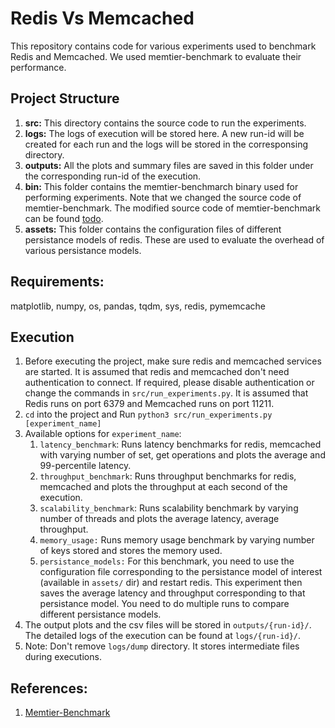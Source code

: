 # Redis Vs Memcached
This repository contains code for various experiments used to benchmark Redis and Memcached. We used memtier-benchmark to evaluate their performance.

## Project Structure
1. **src:** This directory contains the source code to run the experiments.
2. **logs:** The logs of execution will be stored here. A new run-id will be created for each run and the logs will be stored in the corresponsing directory.
3. **outputs:** All the plots and summary files are saved in this folder under the corresponding run-id of the execution.
4. **bin:** This folder contains the memtier-benchmarch binary used for performing experiments. Note that we changed the source code of memtier-benchmark. The modified source code of memtier-benchmark can be found [todo]().
5. **assets:** This folder contains the configuration files of different persistance models of redis. These are used to evaluate the overhead of various persistance models.

## Requirements:
matplotlib, numpy, os, pandas, tqdm, sys, redis, pymemcache

## Execution
1. Before executing the project, make sure redis and memcached services are started. It is assumed that redis and memcached don't need authentication to connect. If required, please disable authentication or change the commands in ``src/run_experiments.py``. It is assumed that Redis runs on port 6379 and Memcached runs on port 11211.
2. ``cd`` into the project and Run ``python3 src/run_experiments.py [experiment_name]``
3. Available options for ``experiment_name``:
    1. ``latency_benchmark``: Runs latency benchmarks for redis, memcached with varying number of set, get operations and plots the average and 99-percentile latency. 
    2. ``throughput_benchmark``: Runs throughput benchmarks for redis, memcached and plots the throughput at each second of the execution.
    3. ``scalability_benchmark``: Runs scalability benchmark by varying number of threads and plots the average latency, average throughput.
    4. ``memory_usage:`` Runs memory usage benchmark by varying number of keys stored and stores the memory used.
    5. ``persistance_models:`` For this benchmark, you need to use the configuration file corresponding to the persistance model of interest (available in ``assets/`` dir) and restart redis. This experiment then saves the average latency and throughput corresponding to that persistance model. You need to do multiple runs to compare different persistance models.
4. The output plots and the csv files will be stored in ```outputs/{run-id}/```. The detailed logs of the execution can be found at ```logs/{run-id}/```.
5. Note: Don't remove ``logs/dump`` directory. It stores intermediate files during executions.

## References:
1. [Memtier-Benchmark](https://github.com/RedisLabs/memtier_benchmark)
